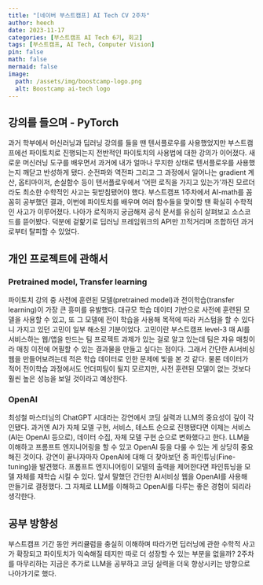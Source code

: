 ```yaml
---
title: "[네이버 부스트캠프] AI Tech CV 2주차"
author: heech
date: 2023-11-17
categories: [부스트캠프 AI Tech 6기, 회고]
tags: [부스트캠프, AI Tech, Computer Vision]
pin: false
math: false
mermaid: false
image:
  path: /assets/img/boostcamp-logo.png
  alt: Boostcamp ai-tech logo
---
```


## 강의를 들으며 - PyTorch

과거 학부에서 머신러닝과 딥러닝 강의를 들을 땐 텐서플로우를 사용했었지만 부스트캠프에선 파이토치로 진행되는지 전반적인 파이토치의 사용법에 대한 강의가 이어졌다. 새로운 머신러닝 도구를 배우면서 과거에 내가 얼마나 무지한 상태로 텐서플로우를 사용했는지 깨닫고 반성하게 됐다. 순전파와 역전파 그리고 그 과정에서 일어나는 gradient 계산, 옵티마이저, 손실함수 등이 텐서플로우에서 '어떤 로직을 가지고 있는가'까진 모르더라도 최소한 수학적인 사고는 뒷받침됐어야 했다. 부스트캠프 1주차에서 AI-math를 꼼꼼히 공부했던 결과, 이번에 파이토치를 배우며 여러 함수들을 맞이할 땐 확실히 수학적인 사고가 이루어졌다. 나아가 로직까지 궁금해져 공식 문서를 유심히 살펴보고 소스코드를 뜯어봤다. 덕분에 겉핥기로 딥러닝 프레임워크의 API만 끄적거리며 조합하던 과거로부터 탈피할 수 있었다.

## 개인 프로젝트에 관해서

### Pretrained model, Transfer learning

파이토치 강의 중 사전에 훈련된 모델(pretrained model)과 전이학습(transfer learning)이 가장 큰 흥미를 유발했다. 대규모 학습 데이터 기반으로 사전에 훈련된 모델을 사용할 수 있고, 또 그 모델에 전이 학습을 사용해 목적에 따라 커스텀을 할 수 있다니 가지고 있던 고민이 일부 해소된 기분이었다. 고민이란 부스트캠프 level-3 때 AI를 서비스하는 웹/앱을 만드는 팀 프로젝트 과제가 있는 걸로 알고 있는데 팀은 자유 매칭이라 매칭 이전에 어필할 수 있는 결과물을 만들고 싶다는 점이다. 그래서 간단한 AI서비싱 웹을 만들어보려는데 적은 학습 데이터로 인한 문제에 빛을 본 것 같다. 물론 데이터가 적어 전이학습 과정에서도 언더피팅이 될지 모르지만, 사전 훈련된 모델이 없는 것보다 훨씬 높은 성능을 보일 것이라고 예상한다.

### OpenAI

최성철 마스터님의 ChatGPT 시대라는 강연에서 코딩 실력과 LLM의 중요성이 깊이 각인됐다. 과거엔 AI가 자체 모델 구현, 서비스, 테스트 순으로 진행됐다면 이제는 서비스(AI는 OpenAI 등으로), 데이터 수집, 자체 모델 구현 순으로 변화했다고 한다. LLM을 이해하고 프롬프트 엔지니어링을 할 수 있고 OpenAI 등을 다룰 수 있는 게 상당히 중요해진 것이다. 강연이 끝나자마자 OpenAI에 대해 더 찾아보던 중 파인튜닝(Fine-tuning)을 발견했다. 프롬프트 엔지니어링이 모델의 출력을 제어한다면 파인튜닝을 모델 자체를 재학습 시킬 수 있다. 앞서 말했던 간단한 AI서비싱 웹을 OpenAI를 사용해 만들기로 결정했다. 그 자체로 LLM를 이해하고 OpenAI를 다루는 좋은 경험이 되리라 생각한다.

## 공부 방향성

부스트캠프 기간 동안 커리큘럼을 충실히 이해하며 따라가면 딥러닝에 관한 수학적 사고가 확장되고 파이토치가 익숙해질 테지만 따로 더 성장할 수 있는 부분을 없을까? 2주차를 마무리하는 지금은 추가로 LLM을 공부하고 코딩 실력을 더욱 향상시키는 방향으로 나아가기로 했다.